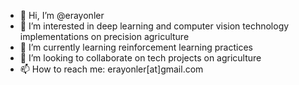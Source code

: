 - 👋 Hi, I’m @erayonler
- 👀 I’m interested in deep learning and computer vision technology implementations on precision agriculture
- 🌱 I’m currently learning reinforcement learning practices
- 💞️ I’m looking to collaborate on tech projects on agriculture
- 📫 How to reach me: erayonler[at]gmail.com

<!---
erayonler/erayonler is a ✨ special ✨ repository because its `README.md` (this file) appears on your GitHub profile.
You can click the Preview link to take a look at your changes.
--->
